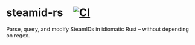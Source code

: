 # steamid-rs &ensp; [![CI](https://github.com/glitchvid/steamid-rs/actions/workflows/rust.yml/badge.svg)](https://github.com/Glitchvid/steamid-rs/actions)


Parse, query, and modify SteamIDs in idiomatic Rust – without depending on regex.
